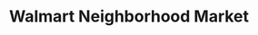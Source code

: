 ---
title: "Walmart Neighborhood Market"
url: /tupelo/walmart-neighborhood-market/
shop: Supermarkt
---